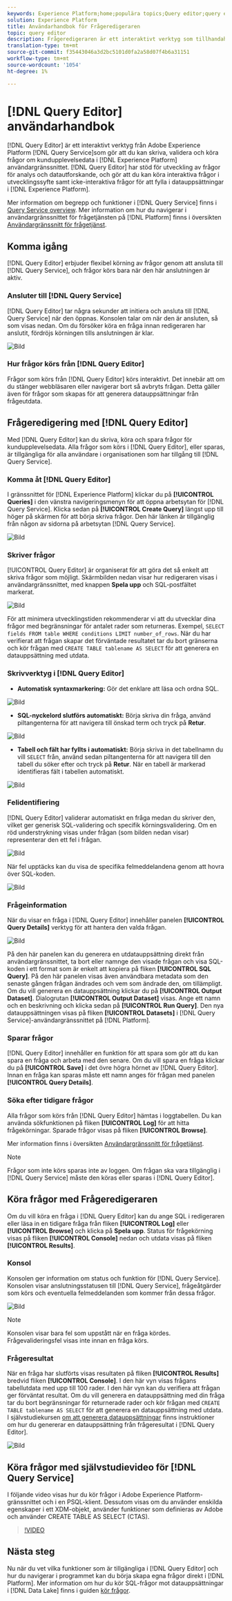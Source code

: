 ```yaml
---
keywords: Experience Platform;home;populära topics;Query editor;query editor;Query service;query service;
solution: Experience Platform
title: Användarhandbok för Frågeredigeraren
topic: query editor
description: Frågeredigeraren är ett interaktivt verktyg som tillhandahålls av Adobe Experience Platform Query Service, som gör att du kan skriva, validera och köra frågor för kundupplevelsedata i användargränssnittet i Experience Platform. Frågeredigeraren har stöd för att utveckla frågor för analys och datautforskande, och gör att du kan köra interaktiva frågor i utvecklingssyfte samt icke-interaktiva frågor för att fylla i datauppsättningar i Experience Platform.
translation-type: tm+mt
source-git-commit: f35443046a3d2bc5101d0fa2a58d07f4b6a31151
workflow-type: tm+mt
source-wordcount: '1054'
ht-degree: 1%

---
```



# [!DNL Query Editor] användarhandbok

[!DNL Query Editor] är ett interaktivt verktyg från Adobe Experience Platform  [!DNL Query Service]som gör att du kan skriva, validera och köra frågor om kundupplevelsedata i  [!DNL Experience Platform] användargränssnittet. [!DNL Query Editor] har stöd för utveckling av frågor för analys och datautforskande, och gör att du kan köra interaktiva frågor i utvecklingssyfte samt icke-interaktiva frågor för att fylla i datauppsättningar i  [!DNL Experience Platform].

Mer information om begrepp och funktioner i [!DNL Query Service] finns i [Query Service overview][query-service-overview]. Mer information om hur du navigerar i användargränssnittet för frågetjänsten på [!DNL Platform] finns i översikten [Användargränssnitt för frågetjänst][query-service-ui].

## Komma igång

[!DNL Query Editor] erbjuder flexibel körning av frågor genom att ansluta till  [!DNL Query Service], och frågor körs bara när den här anslutningen är aktiv.

### Ansluter till [!DNL Query Service]

[!DNL Query Editor] tar några sekunder att initiera och ansluta till  [!DNL Query Service] när den öppnas. Konsolen talar om när den är ansluten, så som visas nedan. Om du försöker köra en fråga innan redigeraren har anslutit, fördröjs körningen tills anslutningen är klar.

![Bild](../images/queries/query-editor-overview/initializing-connection.png)

### Hur frågor körs från [!DNL Query Editor]

Frågor som körs från [!DNL Query Editor] körs interaktivt. Det innebär att om du stänger webbläsaren eller navigerar bort så avbryts frågan. Detta gäller även för frågor som skapas för att generera datauppsättningar från frågeutdata.

## Frågeredigering med [!DNL Query Editor]

Med [!DNL Query Editor] kan du skriva, köra och spara frågor för kundupplevelsedata. Alla frågor som körs i [!DNL Query Editor], eller sparas, är tillgängliga för alla användare i organisationen som har tillgång till [!DNL Query Service].

### Komma åt [!DNL Query Editor]

I gränssnittet för [!DNL Experience Platform] klickar du på **[!UICONTROL Queries]** i den vänstra navigeringsmenyn för att öppna arbetsytan för [!DNL Query Service]. Klicka sedan på **[!UICONTROL Create Query]** längst upp till höger på skärmen för att börja skriva frågor. Den här länken är tillgänglig från någon av sidorna på arbetsytan [!DNL Query Service].

![Bild](../images/queries/query-editor-overview/create-query.png)

### Skriver frågor

[!UICONTROL Query Editor] är organiserat för att göra det så enkelt att skriva frågor som möjligt. Skärmbilden nedan visar hur redigeraren visas i användargränssnittet, med knappen **Spela upp** och SQL-postfältet markerat.

![Bild](../images/queries/query-editor-overview/editor.png)

För att minimera utvecklingstiden rekommenderar vi att du utvecklar dina frågor med begränsningar för antalet rader som returneras. Exempel, `SELECT fields FROM table WHERE conditions LIMIT number_of_rows`. När du har verifierat att frågan skapar det förväntade resultatet tar du bort gränserna och kör frågan med `CREATE TABLE tablename AS SELECT` för att generera en datauppsättning med utdata.

### Skrivverktyg i [!DNL Query Editor]

- **Automatisk syntaxmarkering:** Gör det enklare att läsa och ordna SQL.

![Bild](../images/queries/query-editor-overview/syntax-highlight.png)

- **SQL-nyckelord slutförs automatiskt:** Börja skriva din fråga, använd piltangenterna för att navigera till önskad term och tryck på  **Retur**.

![Bild](../images/queries/query-editor-overview/syntax-auto.png)

- **Tabell och fält har fyllts i automatiskt:** Börja skriva in det tabellnamn du vill  `SELECT` från, använd sedan piltangenterna för att navigera till den tabell du söker efter och tryck på  **Retur**. När en tabell är markerad identifieras fält i tabellen automatiskt.

![Bild](../images/queries/query-editor-overview/tables-auto.png)

### Felidentifiering

[!DNL Query Editor] validerar automatiskt en fråga medan du skriver den, vilket ger generisk SQL-validering och specifik körningsvalidering. Om en röd understrykning visas under frågan (som bilden nedan visar) representerar den ett fel i frågan.

![Bild](../images/queries/query-editor-overview/syntax-error-highlight.png)

När fel upptäcks kan du visa de specifika felmeddelandena genom att hovra över SQL-koden.

![Bild](../images/queries/query-editor-overview/linting-error.png)

### Frågeinformation

När du visar en fråga i [!DNL Query Editor] innehåller panelen **[!UICONTROL Query Details]** verktyg för att hantera den valda frågan.

![Bild](../images/queries/query-editor-overview/query-details.png)

På den här panelen kan du generera en utdatauppsättning direkt från användargränssnittet, ta bort eller namnge den visade frågan och visa SQL-koden i ett format som är enkelt att kopiera på fliken **[!UICONTROL SQL Query]**. På den här panelen visas även användbara metadata som den senaste gången frågan ändrades och vem som ändrade den, om tillämpligt. Om du vill generera en datauppsättning klickar du på **[!UICONTROL Output Dataset]**. Dialogrutan **[!UICONTROL Output Dataset]** visas. Ange ett namn och en beskrivning och klicka sedan på **[!UICONTROL Run Query]**. Den nya datauppsättningen visas på fliken **[!UICONTROL Datasets]** i [!DNL Query Service]-användargränssnittet på [!DNL Platform].

### Sparar frågor

[!DNL Query Editor] innehåller en funktion för att spara som gör att du kan spara en fråga och arbeta med den senare. Om du vill spara en fråga klickar du på **[!UICONTROL Save]** i det övre högra hörnet av [!DNL Query Editor]. Innan en fråga kan sparas måste ett namn anges för frågan med panelen **[!UICONTROL Query Details]**.

### Söka efter tidigare frågor

Alla frågor som körs från [!DNL Query Editor] hämtas i loggtabellen. Du kan använda sökfunktionen på fliken **[!UICONTROL Log]** för att hitta frågekörningar. Sparade frågor visas på fliken **[!UICONTROL Browse]**.

Mer information finns i översikten [Användargränssnitt för frågetjänst][query-service-ui].

>[!NOTE]
>
>Frågor som inte körs sparas inte av loggen. Om frågan ska vara tillgänglig i [!DNL Query Service] måste den köras eller sparas i [!DNL Query Editor].

## Köra frågor med Frågeredigeraren

Om du vill köra en fråga i [!DNL Query Editor] kan du ange SQL i redigeraren eller läsa in en tidigare fråga från fliken **[!UICONTROL Log]** eller **[!UICONTROL Browse]** och klicka på **Spela upp**. Status för frågekörning visas på fliken **[!UICONTROL Console]** nedan och utdata visas på fliken **[!UICONTROL Results]**.

### Konsol

Konsolen ger information om status och funktion för [!DNL Query Service]. Konsolen visar anslutningsstatusen till [!DNL Query Service], frågeåtgärder som körs och eventuella felmeddelanden som kommer från dessa frågor.

![Bild](../images/queries/query-editor-overview/console.png)

>[!NOTE]
>
>Konsolen visar bara fel som uppstått när en fråga kördes. Frågevalideringsfel visas inte innan en fråga körs.

### Frågeresultat

När en fråga har slutförts visas resultaten på fliken **[!UICONTROL Results]** bredvid fliken **[!UICONTROL Console]**. I den här vyn visas frågans tabellutdata med upp till 100 rader. I den här vyn kan du verifiera att frågan ger förväntat resultat. Om du vill generera en datauppsättning med din fråga tar du bort begränsningar för returnerade rader och kör frågan med `CREATE TABLE tablename AS SELECT` för att generera en datauppsättning med utdata. I självstudiekursen [om att generera datauppsättningar][query-service-create-datasets] finns instruktioner om hur du genererar en datauppsättning från frågeresultat i [!DNL Query Editor].

![Bild](../images/queries/query-editor-overview/query-results.png)

## Köra frågor med självstudievideo för [!DNL Query Service]

I följande video visas hur du kör frågor i Adobe Experience Platform-gränssnittet och i en PSQL-klient. Dessutom visas om du använder enskilda egenskaper i ett XDM-objekt, använder funktioner som definieras av Adobe och använder CREATE TABLE AS SELECT (CTAS).

>[!VIDEO](https://video.tv.adobe.com/v/29796?quality=12&learn=on)

## Nästa steg

Nu när du vet vilka funktioner som är tillgängliga i [!DNL Query Editor] och hur du navigerar i programmet kan du börja skapa egna frågor direkt i [!DNL Platform]. Mer information om hur du kör SQL-frågor mot datauppsättningar i [!DNL Data Lake] finns i guiden [kör frågor][query-service-running-queries].

[query-service-overview]: ../home.md
[query-service-ui]: overview.md
[query-service-running-queries]: ../best-practices/writing-queries.md
[query-service-create-datasets]: ./create-datasets.md
